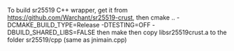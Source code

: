 To build sr25519 C++ wrapper, get it from https://github.com/Warchant/sr25519-crust,
then
cmake .. -DCMAKE_BUILD_TYPE=Release -DTESTING=OFF -DBUILD_SHARED_LIBS=FALSE
then
make
then copy libsr25519crust.a to the folder sr25519/cpp (same as jnimain.cpp)

